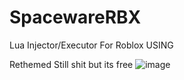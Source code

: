 # SpacewareRBX
Lua Injector/Executor For Roblox USING 

Rethemed Still shit but its free
![image](https://user-images.githubusercontent.com/73680704/193070892-6d9745d3-1622-46b1-86a1-0ea6a4012931.png)
